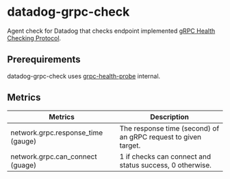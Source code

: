 # datadog-grpc-check

Agent check for Datadog that checks endpoint implemented [gRPC Health Checking Protocol](https://github.com/grpc/grpc/blob/master/doc/health-checking.md).

## Prerequirements

datadog-grpc-check uses [grpc-health-probe](https://github.com/grpc-ecosystem/grpc-health-probe) internal.

## Metrics

| Metrics                            | Description |
| ---------------------------------- | ----------- |
| network.grpc.response_time (gauge) | The response time (second) of an gRPC request to given target. |
| network.grpc.can_connect (guage)   | 1 if checks can connect and status success, 0 otherwise. |
